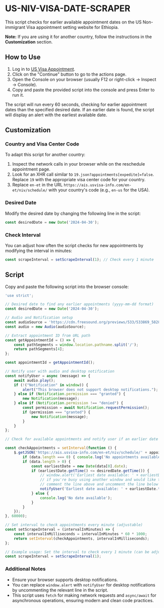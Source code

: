 # US-NIV-VISA-DATE-SCRAPER

This script checks for earlier available appointment dates on the US Non-immigrant Visa appointment setting website for Ethiopia. 

**Note:** If you are using it for another country, follow the instructions in the **Customization** section.

## How to Use

1. Log in to [US Visa Appointment](https://ais.usvisa-info.com).
2. Click on the "Continue" button to go to the actions page.
3. Open the Console on your browser (usually F12 or right-click -> Inspect -> Console).
4. Copy and paste the provided script into the console and press Enter to run it.

The script will run every 60 seconds, checking for earlier appointment dates than the specified desired date. If an earlier date is found, the script will display an alert with the earliest available date.

## Customization

### Country and Visa Center Code

To adapt this script for another country:

1. Inspect the network calls in your browser while on the reschedule appointment page.
2. Look for an XHR call similar to `19.json?appointments[expedite]=false`. Replace `19` with the appropriate visa center code for your country.
3. Replace `en-et` in the URL `https://ais.usvisa-info.com/en-et/niv/schedule/` with your country's code (e.g., `en-us` for the USA).

### Desired Date

Modify the desired date by changing the following line in the script:

```javascript
const desiredDate = new Date('2024-04-30');
```

### Check Interval

You can adjust how often the script checks for new appointments by modifying the interval in minutes:

```javascript
const scrapeInterval = setScrapeInterval(1); // Check every 1 minute
```

## Script

Copy and paste the following script into the browser console:

```javascript
'use strict';

// Desired date to find any earlier appointments (yyyy-mm-dd format)
const desiredDate = new Date('2024-04-30');

// Audio and Notification setup
const audioSource = 'https://cdn.freesound.org/previews/533/533869_5828667-lq.mp3';
const audio = new Audio(audioSource);

// Extract appointment ID from URL path
const getAppointmentId = () => {
    const pathSegments = window.location.pathname.split('/');
    return pathSegments[4];
};

const appointmentId = getAppointmentId();

// Notify user with audio and desktop notification
const notifyUser = async (message) => {
    await audio.play();
    if (!("Notification" in window)) {
        alert("This browser does not support desktop notifications.");
    } else if (Notification.permission === "granted") {
        new Notification(message);
    } else if (Notification.permission !== "denied") {
        const permission = await Notification.requestPermission();
        if (permission === "granted") {
            new Notification(message);
        }
    }
};

// Check for available appointments and notify user if an earlier date is found

const checkAppointments = setInterval(function () {
    $.getJSON('https://ais.usvisa-info.com/en-et/niv/schedule/' + appointmentId + '/appointment/days/19.json?appointments[expedite]=false', function (data) {
        if (data.length === 0) { console.log('No appointments available'); }
        if (data.length > 0) {
            const earliestDate = new Date(data[0].date);
            if (earliestDate.getTime() <= desiredDate.getTime()) {
                // window.alert('Earliest date available: ' + earliestDate.toDateString());
                // if you're busy using another window and would like to be notified if an appointment is found, 
                // comment the line above and uncomment the line below
                notifyUser('Earliest date available: ' + earliestDate.toDateString());
            } else {
                console.log('No date available');
            }
        }
    });
}, 60000);

// Set interval to check appointments every minute (adjustable)
const setScrapeInterval = (intervalInMinutes) => {
    const intervalInMilliseconds = intervalInMinutes * 60 * 1000;
    return setInterval(checkAppointments, intervalInMilliseconds);
};

// Example usage: Set the interval to check every 1 minute (can be adjusted)
const scrapeInterval = setScrapeInterval(1);
```

### Additional Notes

- Ensure your browser supports desktop notifications.
- You can replace `window.alert` with `notifyUser` for desktop notifications by uncommenting the relevant line in the script.
- This script uses `fetch` for making network requests and `async/await` for asynchronous operations, ensuring modern and clean code practices.
